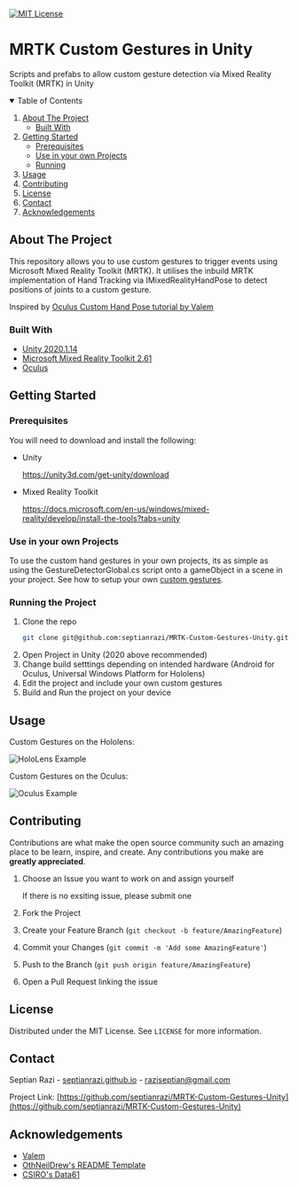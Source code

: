 

<!--
*** Thanks for checking out the Best-README-Template. If you have a suggestion
*** that would make this better, please fork the repo and create a pull request
*** or simply open an issue with the tag "enhancement".
*** Thanks again! Now go create something AMAZING! :D
-->



<!-- PROJECT SHIELDS -->
<!--
*** I'm using markdown "reference style" links for readability.
*** Reference links are enclosed in brackets [ ] instead of parentheses ( ).
*** See the bottom of this document for the declaration of the reference variables
*** for contributors-url, forks-url, etc. This is an optional, concise syntax you may use.
*** https://www.markdownguide.org/basic-syntax/#reference-style-links
-->
<!-- [![Contributors][contributors-shield]][contributors-url]
[![Forks][forks-shield]][forks-url]
[![Stargazers][stars-shield]][stars-url]
[![Issues][issues-shield]][issues-url] -->
[![MIT License][license-shield]][license-url]
<!-- [![LinkedIn][linkedin-shield]][linkedin-url] -->

# MRTK Custom Gestures in Unity
Scripts and prefabs to allow custom gesture detection via Mixed Reality Toolkit (MRTK) in Unity

<!-- PROJECT LOGO -->
<!-- <br />
<p align="center">
  <a href="https://github.com/othneildrew/Best-README-Template">
    <img src="images/logo.png" alt="Logo" width="80" height="80">
  </a>

  <h3 align="center">MRTK Custom Gestures in Unity</h3>

  <p align="center">
    Custom Gestures with Mixed Reality Toolkit!
    <br />
    <a href="https://github.com/othneildrew/Best-README-Template"><strong>Explore the docs »</strong></a>
    <br />
    <br />
    <a href="https://github.com/septianrazi/MRTK-Custom-Gestures-Unity">View Demo</a>
    ·
    <a href="https://github.com/septianrazi/MRTK-Custom-Gestures-Unity/issues">Report Bug</a>
    ·
    <a href="https://github.com/septianrazi/MRTK-Custom-Gestures-Unity/issues">Request Feature</a>
  </p>
</p> -->



<!-- TABLE OF CONTENTS -->
<details open="open">
  <summary>Table of Contents</summary>
  <ol>
    <li>
      <a href="#about-the-project">About The Project</a>
      <ul>
        <li><a href="#built-with">Built With</a></li>
      </ul>
    </li>
    <li>
      <a href="#getting-started">Getting Started</a>
      <ul>
        <li><a href="#prerequisites">Prerequisites</a></li>
        <li><a href="#Use in your own Projects">Use in your own Projects</a></li>
        <li><a href="#running">Running</a></li>
      </ul>
    </li>
    <li><a href="#usage">Usage</a></li>
    <!-- <li><a href="#roadmap">Roadmap</a></li> -->
    <li><a href="#contributing">Contributing</a></li>
    <li><a href="#license">License</a></li>
    <li><a href="#contact">Contact</a></li>
    <li><a href="#acknowledgements">Acknowledgements</a></li>
  </ol>
</details>



<!-- ABOUT THE PROJECT -->
## About The Project

<!-- [![Product Name Screen Shot][product-screenshot]](https://example.com) -->

This repository allows you to use custom gestures to trigger events using Microsoft Mixed Reality Toolkit (MRTK). It utilises the inbuild MRTK implementation of Hand Tracking via IMixedRealityHandPose to detect positions of joints to a custom gesture.

Inspired by [Oculus Custom Hand Pose tutorial by Valem](https://www.youtube.com/watch?v=Iphbtuhun-8)

### Built With

* [Unity 2020.1.14](https://unity.com)
* [Microsoft Mixed Reality Toolkit 2.61](https://docs.microsoft.com/en-gb/windows/mixed-reality/mrtk-unity/)
* [Oculus](https://developer.oculus.com/)



<!-- GETTING STARTED -->
## Getting Started


### Prerequisites

You will need to download and install the following:
* Unity
  
  https://unity3d.com/get-unity/download

* Mixed Reality Toolkit

  https://docs.microsoft.com/en-us/windows/mixed-reality/develop/install-the-tools?tabs=unity


### Use in your own Projects

To use the custom hand gestures in your own projects, its as simple as using the GestureDetectorGlobal.cs script onto a gameObject in a scene in your project. See how to setup your own [custom gestures](Assets/HandGestureAssets/Scripts).

### Running the Project

1. Clone the repo
   ```sh
   git clone git@github.com:septianrazi/MRTK-Custom-Gestures-Unity.git
   ```
2. Open Project in Unity (2020 above recommended)
3. Change build setttings depending on intended hardware (Android for Oculus, Universal Windows Platform for Hololens)
4. Edit the project and include your own custom gestures
5. Build and Run the project on your device


<!-- USAGE EXAMPLES -->
## Usage

Custom Gestures on the Hololens:

![HoloLens Example](Screenshots/HoloLensExample.gif)

Custom Gestures on the Oculus:

![Oculus Example](Screenshots/OculusExample.gif)



<!-- ROADMAP -->
<!-- ## Roadmap

See the [open issues](https://github.com/othneildrew/Best-README-Template/issues) for a list of proposed features (and known issues). -->



<!-- CONTRIBUTING -->
## Contributing

Contributions are what make the open source community such an amazing place to be learn, inspire, and create. Any contributions you make are **greatly appreciated**.

1. Choose an Issue you want to work on and assign yourself

   If there is no exsiting issue, please submit one 

1. Fork the Project
2. Create your Feature Branch (`git checkout -b feature/AmazingFeature`)
3. Commit your Changes (`git commit -m 'Add some AmazingFeature'`)
4. Push to the Branch (`git push origin feature/AmazingFeature`)
5. Open a Pull Request linking the issue


<!-- LICENSE -->
## License

Distributed under the MIT License. See `LICENSE` for more information.



<!-- CONTACT -->
## Contact

Septian Razi - [septianrazi.github.io](septianrazi.github.io) - raziseptian@gmail.com

Project Link: [https://github.com/septianrazi/MRTK-Custom-Gestures-Unity](https://github.com/septianrazi/MRTK-Custom-Gestures-Unity)



<!-- ACKNOWLEDGEMENTS -->
## Acknowledgements
* [Valem](https://www.youtube.com/channel/UCPJlesN59MzHPPCp0Lg8sLw)
* [OthNeilDrew's README Template](https://github.com/othneildrew/Best-README-Template)
* [CSIRO's Data61](https://data61.csiro.au/)
<!-- 
* [Img Shields](https://shields.io)
* [Choose an Open Source License](https://choosealicense.com)
* [GitHub Pages](https://pages.github.com)
* [Animate.css](https://daneden.github.io/animate.css)
* [Loaders.css](https://connoratherton.com/loaders)
* [Slick Carousel](https://kenwheeler.github.io/slick)
* [Smooth Scroll](https://github.com/cferdinandi/smooth-scroll)
* [Sticky Kit](http://leafo.net/sticky-kit)
* [JVectorMap](http://jvectormap.com)
* [Font Awesome](https://fontawesome.com) -->





<!-- MARKDOWN LINKS & IMAGES -->
<!-- https://www.markdownguide.org/basic-syntax/#reference-style-links -->
[contributors-shield]: https://img.shields.io/github/contributors/othneildrew/Best-README-Template.svg?style=for-the-badge
[contributors-url]: https://github.com/othneildrew/Best-README-Template/graphs/contributors
[forks-shield]: https://img.shields.io/github/forks/othneildrew/Best-README-Template.svg?style=for-the-badge
[forks-url]: https://github.com/othneildrew/Best-README-Template/network/members
[stars-shield]: https://img.shields.io/github/stars/othneildrew/Best-README-Template.svg?style=for-the-badge
[stars-url]: https://github.com/othneildrew/Best-README-Template/stargazers
[issues-shield]: https://img.shields.io/github/issues/othneildrew/Best-README-Template.svg?style=for-the-badge
[issues-url]: https://github.com/othneildrew/Best-README-Template/issues
[license-shield]: https://img.shields.io/github/license/othneildrew/Best-README-Template.svg?style=for-the-badge
[license-url]: https://github.com/othneildrew/Best-README-Template/blob/master/LICENSE.txt
[linkedin-shield]: https://img.shields.io/badge/-LinkedIn-black.svg?style=for-the-badge&logo=linkedin&colorB=555
[linkedin-url]: https://linkedin.com/in/othneildrew
[product-screenshot]: images/screenshot.png